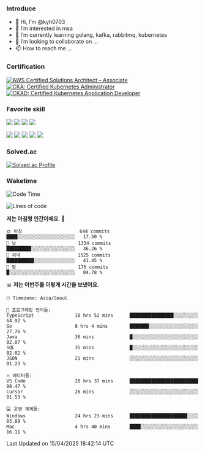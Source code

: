 ### Introduce

<!---
kyh0703/kyh0703 is a ✨ special ✨ repository because its `README.md` (this file) appears on your GitHub profile.
You can click the Preview link to take a look at your changes.
--->

- 👋 Hi, I’m @kyh0703
- 👀 I’m interested in msa
- 🌱 I’m currently learning golang, kafka, rabbitmq, kubernetes
- 💞️ I’m looking to collaborate on ...
- 📫 How to reach me ...

### Certification

<!--START_SECTION:badges-->
[![AWS Certified Solutions Architect – Associate](https://images.credly.com/size/110x110/images/0e284c3f-5164-4b21-8660-0d84737941bc/image.png)](http://www.credly.com/badges/09892086-1381-46b2-bf2d-b67c96fef65f "AWS Certified Solutions Architect – Associate")
[![CKA: Certified Kubernetes Administrator](https://images.credly.com/size/110x110/images/8b8ed108-e77d-4396-ac59-2504583b9d54/cka_from_cncfsite__281_29.png)](http://www.credly.com/badges/fdcd089e-c598-4c77-8383-73de53513b4b "CKA: Certified Kubernetes Administrator")
[![CKAD: Certified Kubernetes Application Developer](https://images.credly.com/size/110x110/images/cc8adc83-1dc6-4d57-8e20-22171247e052/blob)](http://www.credly.com/badges/d01db81e-fc4f-489b-bd4f-3439d9fe33aa "CKAD: Certified Kubernetes Application Developer")
<!--END_SECTION:badges-->

### Favorite skill

<img src="https://img.shields.io/badge/C-000000?style=flat&logo=c&logoColor=A8B9CC" /> <img src="https://img.shields.io/badge/C++-000000?style=flat&logo=c%2B%2B&logoColor=00599C" /> <img src="https://img.shields.io/badge/Go-000000?style=flat&logo=go&logoColor=00ADD8" /> <img src="https://img.shields.io/badge/nodejs-000000?style=flat&logo=node.js&logoColor=A8B9CC" />

<img src="https://img.shields.io/badge/Docker-000000?style=flat&logo=docker&logoColor=2496ED"/> <img src="https://img.shields.io/badge/Kubernetes-000000?style=flat&logo=kubernetes&logoColor=326CE5"/> <img src="https://img.shields.io/badge/rancher-000000?style=flat&logo=rancher&logoColor=0075A8"/> <img src="https://img.shields.io/badge/harbor-000000?style=flat&logo=harbor&logoColor=60B932"/> <img src="https://img.shields.io/badge/ceph-000000?style=flat&logo=ceph&logoColor=EF5C55"/>

### Solved.ac

[![Solved.ac Profile](http://mazassumnida.wtf/api/generate_badge?boj=kyh0703)](https://solved.ac/kyh0703)

### Waketime

<!--START_SECTION:waka-->
![Code Time](http://img.shields.io/badge/Code%20Time-4%2C123%20hrs%2052%20mins-blue)

![Lines of code](https://img.shields.io/badge/%EC%A0%80%EB%8A%94%20%EC%97%AC%ED%83%9C%EA%B9%8C%EC%A7%80%20-7.2%20million%20%EC%A4%84%EC%9D%98%20%EC%BD%94%EB%93%9C%EB%A5%BC%20%EC%9E%91%EC%84%B1%ED%96%88%EC%96%B4%EC%9A%94.-blue)

**저는 아침형 인간이에요. 🐤** 

```text
🌞 아침                     644 commits         ████░░░░░░░░░░░░░░░░░░░░░   17.50 % 
🌆 낮　                     1334 commits        █████████░░░░░░░░░░░░░░░░   36.26 % 
🌃 저녁                     1525 commits        ██████████░░░░░░░░░░░░░░░   41.45 % 
🌙 밤　                     176 commits         █░░░░░░░░░░░░░░░░░░░░░░░░   04.78 % 
```


📊 **저는 이번주를 이렇게 시간을 보냈어요.** 

```text
🕑︎ Timezone: Asia/Seoul

💬 프로그래밍 언어들: 
TypeScript               18 hrs 52 mins      ████████████████░░░░░░░░░   64.92 % 
Go                       8 hrs 4 mins        ███████░░░░░░░░░░░░░░░░░░   27.76 % 
Java                     36 mins             █░░░░░░░░░░░░░░░░░░░░░░░░   02.07 % 
SQL                      35 mins             █░░░░░░░░░░░░░░░░░░░░░░░░   02.02 % 
JSON                     21 mins             ░░░░░░░░░░░░░░░░░░░░░░░░░   01.23 % 

🔥 에디터들: 
VS Code                  28 hrs 37 mins      █████████████████████████   98.47 % 
Cursor                   26 mins             ░░░░░░░░░░░░░░░░░░░░░░░░░   01.53 % 

💻 운영 체제들: 
Windows                  24 hrs 23 mins      █████████████████████░░░░   83.89 % 
Mac                      4 hrs 40 mins       ████░░░░░░░░░░░░░░░░░░░░░   16.11 % 
```


 Last Updated on 15/04/2025 18:42:14 UTC
<!--END_SECTION:waka-->
